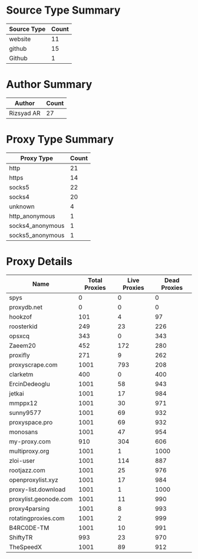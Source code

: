 # Source Type Summary

| Source Type | Count |
|-------------|-------|
| website | 11 |
| github | 15 |
| Github | 1 |


# Author Summary

| Author | Count |
|--------|-------|
| Rizsyad AR | 27 |


# Proxy Type Summary

| Proxy Type | Count |
|------------|-------|
| http | 21 |
| https | 14 |
| socks5 | 22 |
| socks4 | 20 |
| unknown | 4 |
| http_anonymous | 1 |
| socks4_anonymous | 1 |
| socks5_anonymous | 1 |


# Proxy Details

| Name | Total Proxies | Live Proxies | Dead Proxies |
|------|---------------|--------------|---------------|
| spys | 0 | 0 | 0 |
| proxydb.net | 0 | 0 | 0 |
| hookzof | 101 | 4 | 97 |
| roosterkid | 249 | 23 | 226 |
| opsxcq | 343 | 0 | 343 |
| Zaeem20 | 452 | 172 | 280 |
| proxifly | 271 | 9 | 262 |
| proxyscrape.com | 1001 | 793 | 208 |
| clarketm | 400 | 0 | 400 |
| ErcinDedeoglu | 1001 | 58 | 943 |
| jetkai | 1001 | 17 | 984 |
| mmppx12 | 1001 | 30 | 971 |
| sunny9577 | 1001 | 69 | 932 |
| proxyspace.pro | 1001 | 69 | 932 |
| monosans | 1001 | 47 | 954 |
| my-proxy.com | 910 | 304 | 606 |
| multiproxy.org | 1001 | 1 | 1000 |
| zloi-user | 1001 | 114 | 887 |
| rootjazz.com | 1001 | 25 | 976 |
| openproxylist.xyz | 1001 | 17 | 984 |
| proxy-list.download | 1001 | 1 | 1000 |
| proxylist.geonode.com | 1001 | 11 | 990 |
| proxy4parsing | 1001 | 8 | 993 |
| rotatingproxies.com | 1001 | 2 | 999 |
| B4RC0DE-TM | 1001 | 10 | 991 |
| ShiftyTR | 993 | 23 | 970 |
| TheSpeedX | 1001 | 89 | 912 |
